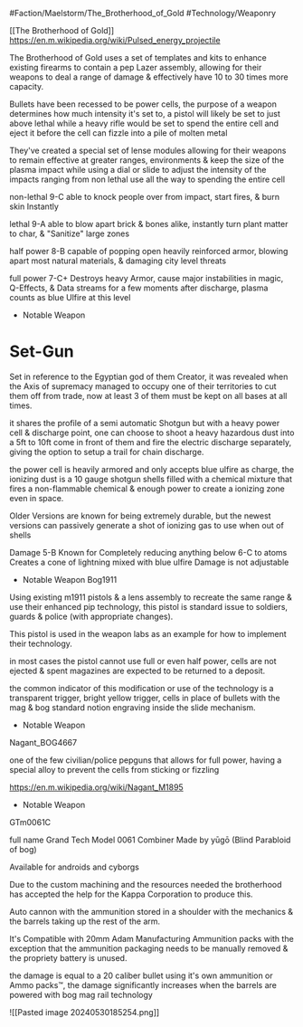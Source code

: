 #Faction/Maelstorm/The_Brotherhood_of_Gold 
#Technology/Weaponry 


[[The Brotherhood of Gold]]
https://en.m.wikipedia.org/wiki/Pulsed_energy_projectile

The Brotherhood of Gold uses a set of templates and kits to enhance existing firearms to contain a pep Lazer assembly, allowing for their weapons to deal a range of damage & effectively have 10 to 30 times more capacity.

Bullets have been recessed to be power cells, the purpose of a weapon determines how much intensity it's set to, a pistol will likely be set to just above lethal while a heavy rifle would be set to spend the entire cell and eject it before the cell can fizzle into a pile of molten metal

They've created a special set of lense modules allowing for their weapons to remain effective at greater ranges, environments & keep the size of the plasma impact while using a dial or slide to adjust the intensity of the impacts ranging from non lethal use all the way to spending the entire cell 

non-lethal 9-C
able to knock people over from impact, start fires, & burn skin Instantly 

lethal 9-A
able to blow apart brick & bones alike, instantly turn plant matter to char, & "Sanitize" large zones

half power 8-B
capable of popping open heavily reinforced armor, blowing apart most natural materials, & damaging city level threats

full power 7-C+
Destroys heavy Armor, cause major instabilities in magic, Q-Effects, & Data streams for a few moments after discharge, plasma counts as blue Ulfire at this level

- Notable Weapon
# Set-Gun
Set in reference to the Egyptian god of them Creator, it was revealed when the Axis of supremacy managed to occupy one of their territories to cut them off from trade, now at least 3 of them must be kept on all bases at all times.

it shares the profile of a semi automatic Shotgun but with a heavy power cell & discharge point, one can choose to shoot a heavy hazardous dust into a 5ft to 10ft come in front of them and fire the electric discharge separately, giving the option to setup a trail for chain discharge.

the power cell is heavily armored and only accepts blue ulfire as charge, the ionizing dust is a 10 gauge shotgun shells filled with a chemical mixture that fires a non-flammable chemical & enough power to create a ionizing zone even in space.

Older Versions are known for being extremely durable, but the newest versions can passively generate a shot of ionizing gas to use when out of shells

Damage 5-B
Known for Completely reducing anything below 6-C to atoms
Creates a cone of lightning mixed with blue ulfire
Damage is not adjustable

- Notable Weapon
Bog1911

Using existing m1911 pistols & a lens assembly to recreate the same range & use their enhanced pip technology, this pistol is standard issue to soldiers, guards & police (with appropriate changes).

This pistol is used in the weapon labs as an example for how to implement their technology.

in most cases the pistol cannot use full or even half power,  cells are not ejected & spent magazines are expected to be returned to a deposit.

the common indicator of this modification or use of the technology is a transparent trigger, bright yellow trigger,  cells in place of bullets with the mag  & bog standard notion engraving inside the slide mechanism.

- Notable Weapon

Nagant_BOG4667

one of the few civilian/police pepguns that allows for full power, having a special alloy to prevent the cells from sticking or fizzling 

https://en.m.wikipedia.org/wiki/Nagant_M1895

- Notable Weapon

GTm0061C

full name
Grand Tech Model 0061 Combiner
Made by yūgō (Blind Parabloid of bog)

Available for androids and cyborgs

Due to the custom machining and the resources needed the brotherhood has accepted the help for the Kappa Corporation to produce this.

Auto cannon with the ammunition stored in a shoulder with the mechanics & the barrels taking up the rest of the arm.

It's Compatible with 20mm Adam Manufacturing Ammunition packs with the exception that the ammunition packaging needs to be manually removed & the propriety battery is unused.

the damage is equal to a 20 caliber bullet using it's own ammunition or Ammo packs™, the damage significantly increases when the barrels are powered with bog mag rail technology

![[Pasted image 20240530185254.png]]